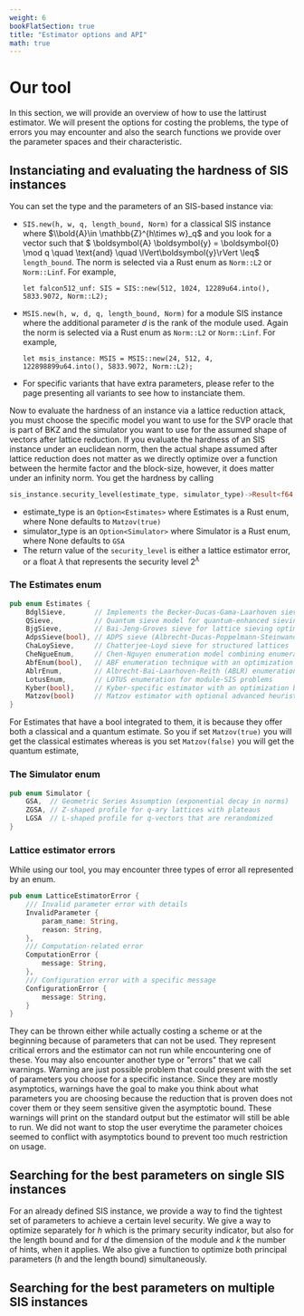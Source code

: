 ```yaml
---
weight: 6
bookFlatSection: true
title: "Estimator options and API"
math: true
---
```


# Our tool

In this section, we will provide an overview of how to use the lattirust estimator. We will present the options for costing the problems, the type of errors you may encounter and also the search functions we provide over the parameter spaces and their characteristic.

## Instanciating and evaluating the hardness of SIS instances

You can set the type and the parameters of an SIS-based instance via:

- `SIS.new(h, w, q, length_bound, Norm)` for a classical SIS instance where $\\bold{A}\in \mathbb{Z}^{h\times w}_q$ and you look for a vector such that $
  \boldsymbol{A} \boldsymbol{y} = \boldsymbol{0} \mod q \quad \text{and} \quad \lVert\boldsymbol{y}\\rVert \leq$ `length_bound`. The norm is selected via a Rust enum as  `Norm::L2` or `Norm::Linf`. For example,

    
    `let falcon512_unf: SIS = SIS::new(512, 1024, 12289u64.into(), 5833.9072, Norm::L2);`

- `MSIS.new(h, w, d, q, length_bound, Norm)` for a module SIS instance where the additional parameter $d$ is the rank of the module used. Again the norm is selected via a Rust enum as  `Norm::L2` or `Norm::Linf`. For example,


    `let msis_instance: MSIS = MSIS::new(24, 512, 4, 122898899u64.into(), 5833.9072, Norm::L2);`


- For specific variants that have extra parameters, please refer to the page presenting all variants to see how to instanciate them.


Now to evaluate the hardness of an instance via a lattice reduction attack, you must choose the specific model you want to use for the SVP oracle that is part of BKZ and the simulator you want to use for the assumed shape of vectors after lattice reduction. If you evaluate the hardness of an SIS instance under an euclidean norm, then the actual shape assumed after lattice reduction does not matter as we directly optimize over a function between the hermite factor and the block-size, however, it does matter under an infinity norm. You get the hardness by calling 

```rust 
sis_instance.security_level(estimate_type, simulator_type)->Result<f64, LatticeEstimatorError>
```
- estimate_type is an `Option<Estimates>` where Estimates is a Rust enum, where None defaults to `Matzov(true)`
- simulator_type is an `Option<Simulator>` where Simulator is a Rust enum, where None defaults to `GSA`
- The return value of the `security_level` is either a lattice estimator error, or a float $\lambda$ that represents the security level $2^\lambda$ 

### The Estimates enum

```rust
pub enum Estimates {
    BdglSieve,       // Implements the Becker-Ducas-Gama-Laarhoven sieve
    QSieve,          // Quantum sieve model for quantum-enhanced sieving
    BjgSieve,        // Bai-Jeng-Groves sieve for lattice sieving optimizations
    AdpsSieve(bool), // ADPS sieve (Albrecht-Ducas-Poppelmann-Steinwandt), with optimizations for dual attack settings
    ChaLoySieve,     // Chatterjee-Loyd sieve for structured lattices
    CheNgueEnum,     // Chen-Nguyen enumeration model combining enumeration with sieving
    AbfEnum(bool),   // ABF enumeration technique with an optimization flag
    AblrEnum,        // Albrecht-Bai-Laarhoven-Reith (ABLR) enumeration
    LotusEnum,       // LOTUS enumeration for module-SIS problems
    Kyber(bool),     // Kyber-specific estimator with an optimization boolean
    Matzov(bool)     // Matzov estimator with optional advanced heuristics
}
```

For Estimates that have a bool integrated to them, it is because they offer both a classical and a quantum estimate. So you if set `Matzov(true)` you will get the classical estimates whereas is you set `Matzov(false)` you will get the quantum estimate,


### The Simulator enum

```rust
pub enum Simulator {
    GSA,  // Geometric Series Assumption (exponential decay in norms)
    ZGSA, // Z-shaped profile for q-ary lattices with plateaus
    LGSA  // L-shaped profile for q-vectors that are rerandomized
}
```


### Lattice estimator errors

While using our tool, you may encounter three types of error all represented by an enum.

```rust
pub enum LatticeEstimatorError {
    /// Invalid parameter error with details
    InvalidParameter {
        param_name: String,
        reason: String,
    },
    /// Computation-related error
    ComputationError {
        message: String,
    },
    /// Configuration error with a specific message
    ConfigurationError {
        message: String,
    }
}
```

They can be thrown either while actually costing a scheme or at the beginning because of parameters that can not be used. They represent critical errors and the estimator can not run while encountering one of these. You may also encounter another type or "errors" that we call warnings. Warning are just possible problem that could present with the set of parameters you choose for a specific instance. Since they are mostly asymptotics, warnings have the goal to make you think about what parameters you are choosing because the reduction that is proven does not cover them or they seem sensitive given the asymptotic bound. These warnings will print on the standard output but the estimator will still be able to run. We did not want to stop the user everytime the parameter choices seemed to conflict with asymptotics bound to prevent too much restriction on usage.

## Searching for the best parameters on single SIS instances

For an already defined SIS instance, we provide a way to find the tightest set of parameters to achieve a certain level security. We give a way to optimize separately for $h$ which is the primary security indicator, but also for the length bound and for $d$ the dimension of the module and $k$ the number of hints, when it applies. We also give a function to optimize both principal parameters ($h$ and the length bound) simultaneously.

## Searching for the best parameters on multiple SIS instances




